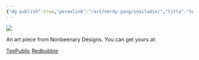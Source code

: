 ```yaml
---
{"dg-publish":true,"permalink":"/art/nerdy-gang/snailadin/","title":"Snailadin","tags":["Art","RPG DnD Animals"]}
---
```



![](https://baserow-media.ams3.digitaloceanspaces.com/user_files/Zn0glTqvB2XJ5lSKpokC7GNCoWvrYCoi_81518be418a9f287b734c9758c6770f07b7076eaebd93833bf6a26843a3662f3.png)

An art piece from Nonbeenary Designs. You can get yours at:

[TeePublic]()
[Redbubble]()

